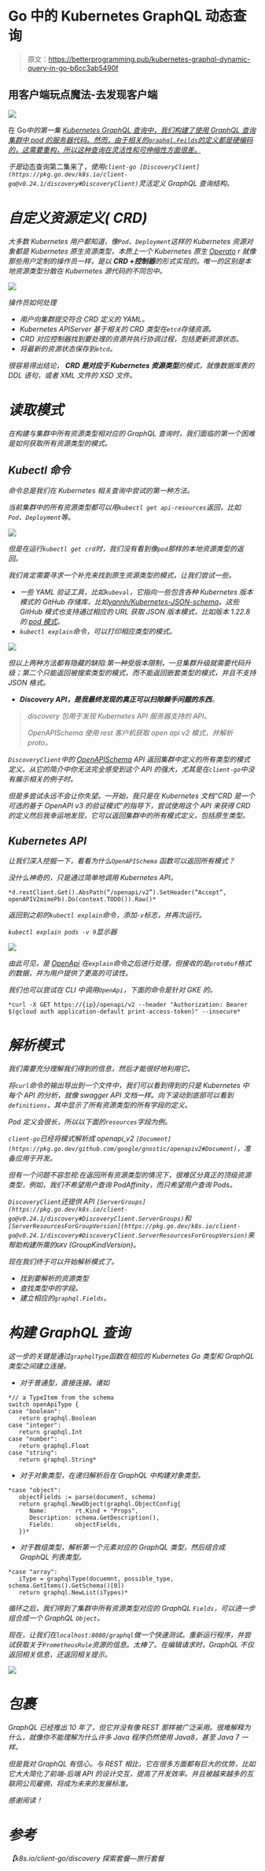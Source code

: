 # Go 中的 Kubernetes GraphQL 动态查询

> 原文：<https://betterprogramming.pub/kubernetes-graphql-dynamic-query-in-go-b6cc3ab5490f>

## 用客户端玩点魔法-去发现客户端

![](img/530782932d6551fb574d15de8151dfde.png)

在 Go*中的第一集 [*Kubernetes GraphQL 查询中，我们构建了使用 GraphQL 查询集群中 pod 的服务器代码。然而，由于相关的`graphql.Feilds`的定义都是硬编码的，这需要重构，所以这种查询在灵活性和可伸缩性方面很差。*](https://laiyuanyuan-sg.medium.com/kubernetes-graphql-query-in-go-2f88af8f0d67)*

*于是*动态查询第二集来了，*使用`client-go [DiscoveryClient](https://pkg.go.dev/k8s.io/client-go@v0.24.1/discovery#DiscoveryClient)`灵活定义 GraphQL 查询结构。*

# ***自定义资源定义(** CRD)*

*大多数 Kubernetes 用户都知道，像`Pod`、`Deployment`这样的 Kubernetes 资源对象都是 Kubernetes 原生资源类型，本质上一个 Kubernetes 原生 [Operato](https://medium.com/swlh/kubernetes-operator-for-beginners-what-why-how-21b23f0cb9b1) r 就像那些用户定制的操作员一样，是以 **CRD +控制器**的形式实现的。唯一的区别是本地资源类型分散在 Kubernetes 源代码的不同包中。*

*![](img/8edd57d4db0bcf2d7143d4e02505dccb.png)*

*操作员如何处理*

*   *用户向集群提交符合 CRD 定义的 YAML。*
*   *Kubernetes APIServer 基于相关的 CRD 类型在`etcd`存储资源。*
*   *CRD 对应控制器找到要处理的资源并执行协调过程，包括更新资源状态。*
*   *将最新的资源状态保存到`etcd`。*

*很容易得出结论， **CRD 是对应于 Kubernetes 资源类型**的模式，就像数据库表的 DDL 语句，或者 XML 文件的 XSD 文件。*

# *读取模式*

*在构建与集群中所有资源类型相对应的 GraphQL 查询时，我们面临的第一个困难是如何获取所有资源类型的模式。*

## *Kubectl 命令*

*命令总是我们在 Kubernetes 相关查询中尝试的第一种方法。*

*当前集群中的所有资源类型都可以用`kubectl get api-resources`返回，比如`Pod`、`Deployment`等。*

*![](img/392bc4c5e3a7c2e1081c2d015d7ed1ed.png)*

*但是在运行`kubectl get crd`时，我们没有看到像`pod`那样的本地资源类型的返回。*

*我们肯定需要寻求一个补充来找到原生资源类型的模式，让我们尝试一些。*

*   *一些 YAML 验证工具，比如`kubeval`，它指向一些包含各种 Kubernetes 版本模式的 GitHub 存储库，比如[yannh/Kubernetes-JSON-schema](https://github.com/yannh/kubernetes-json-schema)。这些 GitHub 模式也支持通过相应的 URL 获取 JSON 版本模式，比如版本 1.22.8 的 [pod 模式](https://raw.githubusercontent.com/yannh/kubernetes-json-schema/master/v1.22.8/_definitions.json#/definitions/io.k8s.api.core.v1.Pod)。*
*   *`kubectl explain`命令，可以打印相应类型的模式。*

*![](img/d31b35a5c43e38a47e69ebf943cfeac0.png)*

*但以上两种方法都有隐藏的缺陷:第一种受版本限制，一旦集群升级就需要代码升级；第二个只能返回被搜索类型的模式，而不能返回嵌套类型的模式，并且不支持 JSON 格式。*

*   ***Discovery API，是我最终发现的真正可以扫除棘手问题的东西**。*

> *discovery 包用于发现 Kubernetes API 服务器支持的 API。*
> 
> *OpenAPISchema 使用 rest 客户机获取 open api v2 模式，并解析 proto。*

*`DiscoveryClient`中的 [OpenAPISchema](https://pkg.go.dev/k8s.io/client-go@v0.24.1/discovery#DiscoveryClient.OpenAPISchema) API 返回集群中定义的所有类型的模式定义。从它的简介中你无法完全感受到这个 API 的强大，尤其是在`client-go`中没有展示相关的例子时。*

*但是多尝试永远不会让你失望。一开始，我只是在 Kubernetes 文档“CRD 是一个可选的基于 OpenAPI v3 的验证模式”的指导下，尝试使用这个 API 来获得 CRD 的定义然后我幸运地发现，它可以返回集群中的所有模式定义，包括原生类型。*

## *Kubernetes API*

*让我们深入挖掘一下，看看为什么`OpenAPISchema` 函数可以返回所有模式？*

*没什么神奇的，只是通过简单地调用 Kubernetes API。*

```
*d.restClient.Get().AbsPath(“/openapi/v2”).SetHeader(“Accept”, openAPIV2mimePb).Do(context.TODO()).Raw()*
```

*返回到之前的`kubectl explain`命令，添加`-v`标志，并再次运行。*

*`kubectl explain pods -v 9`显示器*

*![](img/520112c0630bffa60316a6e93b581f12.png)*

*由此可见，是 [OpenApi](https://kubernetes.io/id/docs/concepts/overview/kubernetes-api/#swagger-and-openapi-definition) 在`explain`命令之后进行处理，但接收的是`protobuf`格式的数据，并为用户提供了更高的可读性。*

*我们也可以尝试在 CLI 中调用`OpenApi`，下面的命令是针对 GKE 的。*

```
*curl -X GET https://{ip}/openapi/v2 --header "Authorization: Bearer $(gcloud auth application-default print-access-token)" --insecure*
```

# *解析模式*

*我们需要充分理解我们得到的信息，然后才能很好地利用它。*

*将`curl`命令的输出导出到一个文件中，我们可以看到得到的只是 Kubernetes 中每个 API 的分析，就像 swagger API 文档一样。向下滚动到底部可以看到`definitions`，其中显示了所有资源类型的所有字段的定义。*

*Pod 定义会很长，所以以下面的`resources`字段为例。*

*`client-go`已经将模式解析成 openapi_v2 `[Document](https://pkg.go.dev/github.com/google/gnostic/openapiv2#Document)`，准备应用于开发。*

*但有一个问题不容忽视:在返回所有资源类型的情况下，很难区分真正的顶级资源类型，例如，我们不希望用户查询 PodAffinity，而只希望用户查询 Pods。*

*`DiscoveryClient`还提供 API `[ServerGroups](https://pkg.go.dev/k8s.io/client-go@v0.24.1/discovery#DiscoveryClient.ServerGroups)`和`[ServerResourcesForGroupVersion](https://pkg.go.dev/k8s.io/client-go@v0.24.1/discovery#DiscoveryClient.ServerResourcesForGroupVersion)`来帮助构建所需的`GKV` (GroupKindVersion)。*

*现在我们终于可以开始解析模式了。*

*   *找到要解析的资源类型*
*   *查找类型中的字段。*
*   *建立相应的`graphql.Fields`。*

# *构建 GraphQL 查询*

*这一步的关键是通过`graphqlType`函数在相应的 Kubernetes Go 类型和 GraphQL 类型之间建立连接。*

*   *对于普通型，直接连接。诸如*

```
*// a TypeItem from the schema
switch openApiType {
case "boolean":
   return graphql.Boolean
case "integer":
   return graphql.Int
case "number":
   return graphql.Float
case "string":
   return graphql.String*
```

*   *对于对象类型，在递归解析后在 GraphQL 中构建对象类型。*

```
*case "object":
   objectFields := parse(document, schema)
   return graphql.NewObject(graphql.ObjectConfig{
      Name:        rt.Kind + "Props",
      Description: schema.GetDescription(),
      Fields:      objectFields,
   })*
```

*   *对于数组类型，解析第一个元素对应的 GraphQL 类型，然后组合成 GraphQL 列表类型。*

```
*case "array":
   iType = graphqlType(docuemnt, possible_type,     schema.GetItems().GetSchema()[0])
   return graphql.NewList(iTypes)*
```

*循环之后，我们得到了集群中所有资源类型对应的 GraphQL `Fields`，可以进一步组合成一个 GraphQL `Object`。*

*现在，让我们在`localhost:8080/graphql`做一个快速测试。重新运行程序，并尝试获取关于`PrometheusRule`资源的信息。太棒了。在编辑请求时，GraphQL 不仅返回相关信息，还返回相关提示。*

*![](img/390cd7c3e64dec79996ab9cf6d84a433.png)*

# *包裹*

*GraphQL 已经推出 10 年了，但它并没有像 REST 那样被广泛采用。很难解释为什么，就像你不能理解为什么许多 Java 程序仍然使用 Java8，甚至 Java 7 一样。*

*但是我对 GraphQL 有信心。与 REST 相比，它在很多方面都有巨大的优势，比如它大大简化了前端-后端 API 的设计交互，提高了开发效率。并且被越来越多的互联网公司雇佣，将成为未来的发展标准。*

*感谢阅读！*

# *参考*

*【k8s.io/client-go/discovery 探索套餐—旅行套餐*